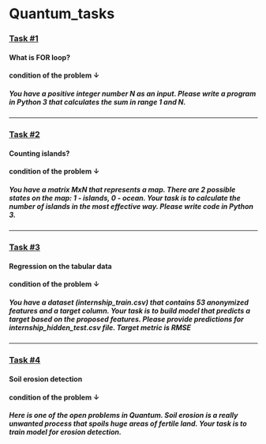 # Quantum_tasks
### [Task #1](https://github.com/Zepocomo/Quantum_tasks/tree/main/1_task "1_task")
#### What is FOR loop?
#### **condition of the problem ↓**
##### You have a positive integer number N as an input. Please write a program in Python 3 that calculates the sum in range 1 and N.
-----------------------------------------------------------------------------------------------------------------
### [Task #2](https://github.com/Zepocomo/Quantum_tasks/tree/main/2_task "2_task")
#### Counting islands?
#### **condition of the problem ↓**
##### You have a matrix MxN that represents a map. There are 2 possible states on the map: 1 - islands, 0 - ocean. Your task is to calculate the number of islands in the most effective way. Please write code in Python 3.
-----------------------------------------------------------------------------------------------------------------
### [Task #3](https://github.com/Zepocomo/Quantum_tasks/tree/main/3_task "3_task")
#### Regression on the tabular data
#### **condition of the problem ↓**
##### You have a dataset (internship_train.csv) that contains 53 anonymized features and a target column. Your task is to build model that predicts a target based on the proposed features. Please provide predictions for internship_hidden_test.csv file. Target metric is RMSE
-----------------------------------------------------------------------------------------------------------------
### [Task #4](https://github.com/Zepocomo/Quantum_tasks/tree/main/4_task "4_task")
#### Soil erosion detection
#### **condition of the problem ↓**
##### Here is one of the open problems in Quantum. Soil erosion is a really unwanted process that spoils huge areas of fertile land. Your task is to train model for erosion detection.

